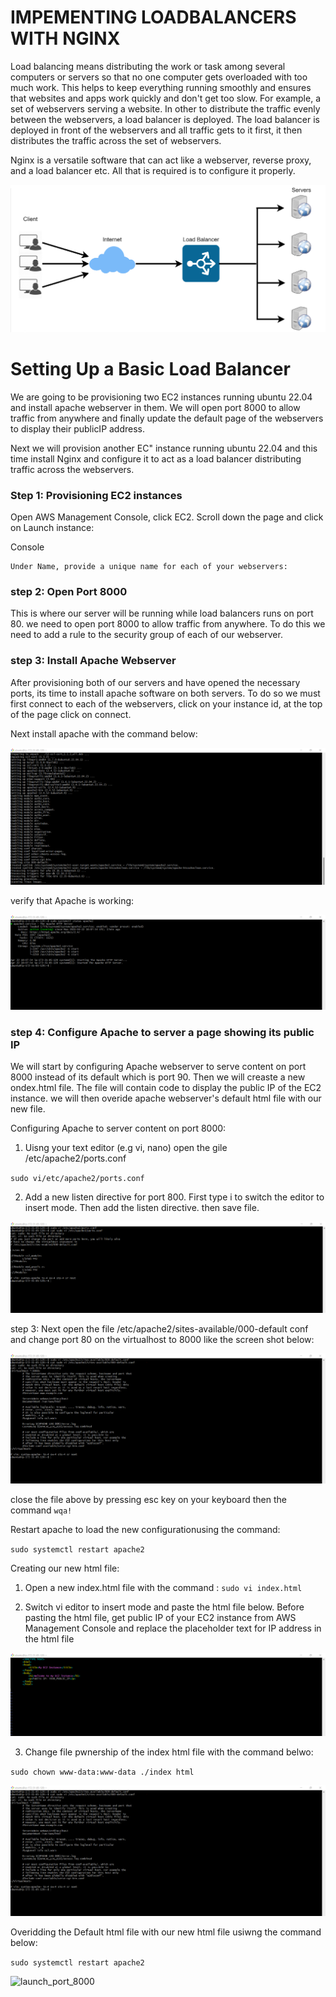 
# IMPEMENTING LOADBALANCERS WITH NGINX
Load balancing means distributing the work or task among several computers or servers so that no one computer gets overloaded with too much work. This helps to keep everything running smoothly and ensures that websites and apps work quickly and don't get too slow. For example, a set of webservers serving a website. In other to distribute the traffic evenly between the webservers, a load balancer is deployed. The load balancer is deployed in front of the webservers and all traffic gets to it first, it then distributes the traffic across the set of webservers. 

Nginx is a versatile software that can act like a webserver, reverse proxy, and a load balancer etc. All that is required is to configure it properly. 

![loadbalancer](./images/loadbalancer_pic.PNG)

# Setting Up a Basic Load Balancer

We are going to be provisioning two EC2 instances running ubuntu 22.04 and install apache webserver in them. We will open port 8000 to allow traffic from anywhere and finally update the default page of the webservers to display their publicIP address.

Next we will provision another EC" instance running ubuntu 22.04 and this time install Nginx and configure it to act as a load balancer distributing traffic across the webservers.

### Step 1: Provisioning EC2 instances

   Open AWS Management Console, click EC2. Scroll down the page and click on Launch instance:

Console

    Under Name, provide a unique name for each of your webservers:

### step 2: Open Port 8000

This is where our server will be running while load balancers runs on port 80. we need to open port 8000 to allow traffic from anywhere. To do this we need to add a rule to the security group of each of our webserver. 

### step 3: Install Apache Webserver

After provisioning both of our servers and have opened the necessary ports, its time to install apache software on both servers. To do so we must first connect to each of the webservers, click on your instance id, at the top of the page click on connect. 

Next install apache with the command below:

![install-apache](./images/install_apache.PNG)

verify that Apache is working:

![confirm_apache](./images/confirm_Apache.PNG)

### step 4: Configure Apache to server a page showing its public IP

We will start by configuring Apache webserver to serve content on port 8000 instead of its default which is port 90. Then we will creaste a new ondex.html file. The file will contain code to display the public IP of the EC2 instance. we will then overide apache webserver's default html file with our new file.

Configuring Apache to server content on port 8000:

1. Uisng your text editor (e.g vi, nano) open the gile /etc/apache2/ports.conf

`sudo vi/etc/apache2/ports.conf`

2. Add a new listen directive for port 800. First type i to switch the editor to insert mode. Then add the listen directive. then save file. 

![confirm_listen_port](./images/configure_listen_port.PNG)


step 3: Next open the file /etc/apache2/sites-available/000-default conf and change port 80 on the virtualhost to 8000 like the screen shot below:

![change_to_port8000](./images/vi_editor_port8000.PNG)

close the file above by pressing esc key on your keyboard then the command `wqa!`

Restart apache to load the new configurationusing the command:

`sudo systemctl restart apache2`

Creating our new html file:

1. Open a new index.html file with the command : `sudo vi index.html`

2. Switch vi editor to insert mode and paste the html file below. Before pasting the html file, get public IP of your EC2 instance from AWS Management Console and replace the placeholder text for IP address in the html file 

![switch_editor](./images/switch_vi-_editor.PNG)

3. Change file pwnership of the index html file with the command belwo:

`sudo chown www-data:www-data ./index html` 

![](./images/vi_editor_port8000.PNG)

Overidding the Default html file with our new html file usiwng the command below:

`sudo systemctl restart apache2`

![launch_port_8000](images%5CPort_8000_server.PNG)






